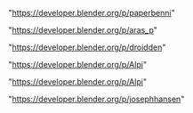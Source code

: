 "https://developer.blender.org/p/paperbenni"

"https://developer.blender.org/p/aras_p"

"https://developer.blender.org/p/droidden"

"https://developer.blender.org/p/Alpi"

 
"https://developer.blender.org/p/Alpi"


"https://developer.blender.org/p/josephhansen"


 

